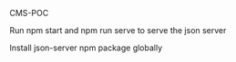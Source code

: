 CMS-POC

Run npm start and npm run serve to serve the json server

Install json-server npm package globally